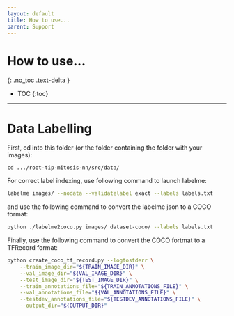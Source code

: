 ```yaml
---
layout: default
title: How to use...
parent: Support
---
```


# How to use...
{: .no_toc .text-delta }
- TOC
{:toc}

---

# Data Labelling
First, cd into this folder (or the folder containing the folder with your images):
```
cd .../root-tip-mitosis-nn/src/data/
```

For correct label indexing, use following command to launch labelme:
```bash
labelme images/ --nodata --validatelabel exact --labels labels.txt
```

and use the following command to convert the labelme json to a COCO format:
```bash
python ./labelme2coco.py images/ dataset-coco/ --labels labels.txt
```

Finally, use the following command to convert the COCO fortmat to a TFRecord format:
```bash
python create_coco_tf_record.py --logtostderr \
	--train_image_dir="${TRAIN_IMAGE_DIR}" \
	--val_image_dir="${VAL_IMAGE_DIR}" \
	--test_image_dir="${TEST_IMAGE_DIR}" \
	--train_annotations_file="${TRAIN_ANNOTATIONS_FILE}" \
	--val_annotations_file="${VAL_ANNOTATIONS_FILE}" \
	--testdev_annotations_file="${TESTDEV_ANNOTATIONS_FILE}" \
	--output_dir="${OUTPUT_DIR}"
```
